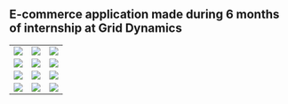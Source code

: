 ## E-commerce application made during 6 months of internship at Grid Dynamics

<table>
  <tr>
    <td>
      <img src="https://user-images.githubusercontent.com/58109973/206687018-2aa6b29b-3a8a-4d38-8136-9e8f7b8ca361.jpg">
    </td>
    <td>
      <img src="https://user-images.githubusercontent.com/58109973/206688566-ff335d34-adae-407a-8642-44965aa05855.jpg">
    </td>
    <td>
      <img src="https://user-images.githubusercontent.com/58109973/206688576-ff8ec257-0d7d-4926-a6d6-d4e62ad363f3.jpg">
    </td>
  </tr>
  
  <tr>
    <td>
      <img src="https://user-images.githubusercontent.com/58109973/206688579-2d232e07-e0c7-4336-b099-163d28a049d0.jpg">
    </td>
    <td>
      <img src="https://user-images.githubusercontent.com/58109973/206688585-2bf69ad3-66b7-4a0d-b43f-1b231ecd55ee.jpg">
    </td>
    <td>
      <img src="https://user-images.githubusercontent.com/58109973/206688588-7b727fe5-8d5c-4835-8169-7debe821b0ef.jpg">
    </td>
  </tr>
  
  <tr>
    <td>
      <img src="https://user-images.githubusercontent.com/58109973/206688590-752aa1fa-2c17-4506-b41a-c499ba596d07.jpg">
    </td>
    <td>
      <img src="https://user-images.githubusercontent.com/58109973/206688617-a77250cf-4be7-4197-94d6-3ef60727bb05.jpg">
    </td>
    <td>
      <img src="https://user-images.githubusercontent.com/58109973/206688626-81ca8893-7f33-4909-a98b-79d6f72a4260.jpg">
    </td>
  </tr>
  
  <tr>
    <td>
      <img src="https://user-images.githubusercontent.com/58109973/206688627-612efcf5-a241-401e-a527-43b7480acaf0.jpg">
    </td>
    <td>
      <img src="https://user-images.githubusercontent.com/58109973/206688628-416b432f-c87c-48d6-9c00-54c064d8e263.jpg">
    </td>
    <td>
      <img src="https://user-images.githubusercontent.com/58109973/206688631-88a3838e-58eb-424e-a152-e2aedc2f7674.jpg">
    </td>
  </tr>

</table>
